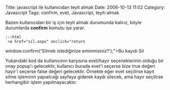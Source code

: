Title: javascript ile kullanıcıdan teyit almak
Date: 2006-10-13 11:02
Category: Javascript
Tags: confirm, evet, Javascript, teyit-almak

Bazen kullanıcıdan bir iş için teyit almak durumunda kalırız, böyle
durumlarda **confirm** komutu işe yarar.

	:::html
	 <a href="sil.aspx" onclick="return
window.confirm('Silmek istediğinize eminmisiniz?');">Bu kayıdı
Sil</a> 

Yukarıdaki kod da kullanıcının karşısına evet/hayır seçeneklerinin
olduğu bir onay popup'ı gelecektir, kullanıcı burada evet'i seçerse bize
true değeri hayır'ı seçerse false değeri gelecektir. Örnekte eğer evet
seçilirse kayıt silme işleminin yapıalcağı sayfaya giderek kaydı
silecek, ama hayır seçilirse herhangibir işlem yapılmayacaktır.

</p>


